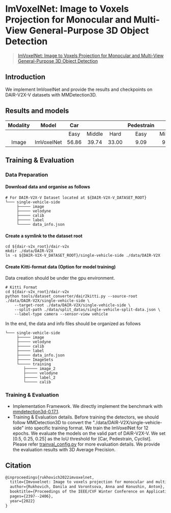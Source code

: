 # ImVoxelNet: Image to Voxels Projection for Monocular and Multi-View General-Purpose 3D Object Detection

> [ImVoxelNet: Image to Voxels Projection for Monocular and Multi-View General-Purpose 3D Object Detection](https://arxiv.org/abs/2106.01178)

## Introduction

We implement ImVoxelNet and provide the results and checkpoints on DAIR-V2X-V datasets with MMDetection3D.

## Results and models


| Modality |   Model   |  Car  |        |      | Pedestrain |        |      | Cyclist |        |      |                                          Download                                          |
| :--------: | :----------: | :-----: | :------: | :-----: | :----------: | :------: | :----: | :-------: | :------: | :----: | :-------------------------------------------------------------------------------------------: |
|          |            | Easy | Middle | Hard |    Easy    | Middle | Hard |  Easy  | Middle | Hard |                                                                                            |
|  Image  | ImVoxelNet | 56.86 | 39.74 | 33.00 |    9.09    |  9.09  | 9.09 |  10.48  |  9.09  | 9.09 | [model](https://drive.google.com/file/d/1HimYmBKhpnpU14UdKLykQJQrkSBDKGyf/view?usp=share_link) |

## Training & Evaluation

### Data Preparation

#### Download data and organise as follows

```
# For DAIR-V2X-V Dataset located at ${DAIR-V2X-V_DATASET_ROOT}
└─── single-vehicle-side
     ├───── image
     ├───── velodyne
     ├───── calib
     ├───── label
     └───── data_info.json        
```

#### Create a symlink to the dataset root

```
cd ${dair-v2x_root}/dair-v2x
mkdir ./data/DAIR-V2X
ln -s ${DAIR-V2X-V_DATASET_ROOT}/single-vehicle-side ./data/DAIR-V2X
```

#### Create Kitti-format data (Option for model training)

Data creation should be under the gpu environment.
```commandline
# Kitti Format
cd ${dair-v2x_root}/dair-v2x
python tools/dataset_converter/dair2kitti.py --source-root ./data/DAIR-V2X/single-vehicle-side \
    --target-root ./data/DAIR-V2X/single-vehicle-side \
    --split-path ./data/split_datas/single-vehicle-split-data.json \
    --label-type camera --sensor-view vehicle
```

In the end, the data and info files should be organized as follows
```
└─── single-vehicle-side             
     ├───── image
     ├───── velodyne
     ├───── calib
     ├───── label
     ├───── data_info.json
     ├───── ImageSets
     └───── training
        ├───── image_2
        ├───── velodyne
        ├───── label_2
        └───── calib
```

### Training & Evaluation

* Implementation Framework. We directly implement the benchmark with [mmdetection3d-0.17.1](https://github.com/open-mmlab/mmdetection3d/tree/v0.17.1).
* Training & Evaluation details.
  Before training the detectors, we should follow MMDetection3D to convert the "./data/DAIR-V2X/single-vehicle-side" into specific training format.
  We train the ImVoxelNet for 12 epochs.
  We evaluate the models on the valid part of DAIR-V2X-V.
  We set [0.5, 0.25, 0.25] as the IoU threshold for [Car, Pedestrain, Cyclist].
  Please refer [trainval_config.py](./trainval_config.py) for more evaluation details.
  We provide the evaluation results with 3D Average Precision.

## Citation

```latex
@inproceedings{rukhovich2022imvoxelnet,
  title={Imvoxelnet: Image to voxels projection for monocular and multi-view general-purpose 3d object detection},
  author={Rukhovich, Danila and Vorontsova, Anna and Konushin, Anton},
  booktitle={Proceedings of the IEEE/CVF Winter Conference on Applications of Computer Vision},
  pages={2397--2406},
  year={2022}
}
```
